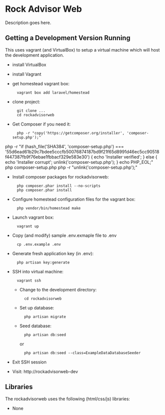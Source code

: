 # Rock Advisor Web #

Description goes here.

## Getting a Development Version Running ##

This uses vagrant (and VirtualBox) to setup a virtual machine which will host the development application.

* install VirtualBox
* install Vagrant
* get homestead vagrant box:

        vagrant box add laravel/homestead

* clone project:

        git clone ...
        cd rockadvisorweb

* Get Composer if you need it:

        php -r "copy('https://getcomposer.org/installer', 'composer-setup.php');"
php -r "if (hash_file('SHA384', 'composer-setup.php') === '55d6ead61b29c7bdee5cccfb50076874187bd9f21f65d8991d46ec5cc90518f447387fb9f76ebae1fbbacf329e583e30') { echo 'Installer verified'; } else { echo 'Installer corrupt'; unlink('composer-setup.php'); } echo PHP_EOL;"
php composer-setup.php
php -r "unlink('composer-setup.php');"

* Install composer packages for rockadvisorweb:

        php composer.phar install --no-scripts
        php composer.phar install

* Configure homestead configuration files for the vagrant box:

        php vendor/bin/homestead make

* Launch vagrant box:

        vagrant up

* Copy (and modify) sample .env.exmaple file to .env

        cp .env.example .env

* Generate fresh application key (in .env):

        php artisan key:generate

* SSH into virtual machine:

        vagrant ssh

    * Change to the development directory:

            cd rockadvisorweb

    * Set up database:

            php artisan migrate

    * Seed database:

            php artisan db:seed

        or

            php artisan db:seed --class=ExampleDataDatabaseSeeder

* Exit SSH session
* Visit:
        http://rockadvisorweb-dev

## Libraries ##

The rockadvisorweb uses the following (html/css/js) libraries:
* None